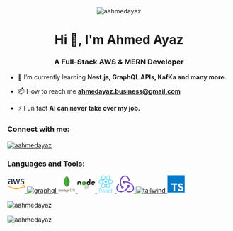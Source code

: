 
<p align="center"><img align="center" src="https://fiverr-res.cloudinary.com/images/t_main1,q_auto,f_auto,q_auto,f_auto/gigs/247679443/original/a93f54545d44358abfb6549c55edbae7f1ac5bf4/do-full-stack-website-development-in-mern-using-react-nodejs.png" alt="aahmedayaz" /></p>
<h1 align="center">Hi 👋, I'm Ahmed Ayaz</h1>
<h3 align="center">A Full-Stack AWS & MERN Developer</h3>

- 🌱 I’m currently learning **Nest.js, GraphQL APIs, KafKa and many more.**

- 📫 How to reach me **ahmedayaz.business@gmail.com**

- ⚡ Fun fact **AI can never take over my job.**

<h3 align="left">Connect with me:</h3>
<p align="left">
<a href="https://linkedin.com/in/aahmedayaz" target="blank"><img align="center" src="https://raw.githubusercontent.com/rahuldkjain/github-profile-readme-generator/master/src/images/icons/Social/linked-in-alt.svg" alt="aahmedayaz" height="30" width="40" /></a>
</p>

<h3 align="left">Languages and Tools:</h3>
<p align="left"> <a href="https://aws.amazon.com" target="_blank" rel="noreferrer"> <img src="https://raw.githubusercontent.com/devicons/devicon/master/icons/amazonwebservices/amazonwebservices-original-wordmark.svg" alt="aws" width="40" height="40"/> </a> <a href="https://graphql.org" target="_blank" rel="noreferrer"> <img src="https://www.vectorlogo.zone/logos/graphql/graphql-icon.svg" alt="graphql" width="40" height="40"/> </a> <a href="https://www.mongodb.com/" target="_blank" rel="noreferrer"> <img src="https://raw.githubusercontent.com/devicons/devicon/master/icons/mongodb/mongodb-original-wordmark.svg" alt="mongodb" width="40" height="40"/> </a> <a href="https://nodejs.org" target="_blank" rel="noreferrer"> <img src="https://raw.githubusercontent.com/devicons/devicon/master/icons/nodejs/nodejs-original-wordmark.svg" alt="nodejs" width="40" height="40"/> </a> <a href="https://reactjs.org/" target="_blank" rel="noreferrer"> <img src="https://raw.githubusercontent.com/devicons/devicon/master/icons/react/react-original-wordmark.svg" alt="react" width="40" height="40"/> </a> <a href="https://redux.js.org" target="_blank" rel="noreferrer"> <img src="https://raw.githubusercontent.com/devicons/devicon/master/icons/redux/redux-original.svg" alt="redux" width="40" height="40"/> </a> <a href="https://tailwindcss.com/" target="_blank" rel="noreferrer"> <img src="https://www.vectorlogo.zone/logos/tailwindcss/tailwindcss-icon.svg" alt="tailwind" width="40" height="40"/> </a> <a href="https://www.typescriptlang.org/" target="_blank" rel="noreferrer"> <img src="https://raw.githubusercontent.com/devicons/devicon/master/icons/typescript/typescript-original.svg" alt="typescript" width="40" height="40"/> </a> </p>

<p><img align="center" src="https://github-readme-stats.vercel.app/api/top-langs?username=aahmedayaz&langs_count=8&show_icons=true&locale=en&layout=compact" alt="aahmedayaz" /></p>
<p><img align="center" src="https://github-readme-streak-stats.herokuapp.com/?user=rishavchanda&theme=tokyonight" alt="aahmedayaz" /></p>

